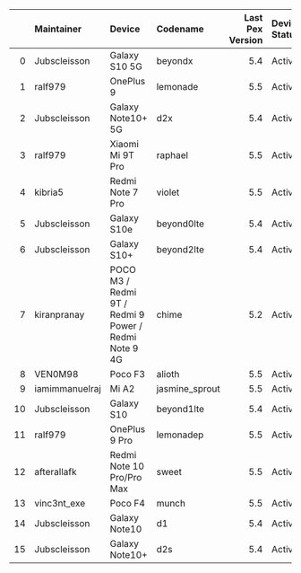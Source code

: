 |    | Maintainer     | Device                                               | Codename       |   Last Pex Version | Device Status   |
|---:|:---------------|:-----------------------------------------------------|:---------------|-------------------:|:----------------|
|  0 | Jubscleisson   | Galaxy S10 5G                                        | beyondx        |                5.4 | Active          |
|  1 | ralf979        | OnePlus 9                                            | lemonade       |                5.5 | Active          |
|  2 | Jubscleisson   | Galaxy Note10+ 5G                                    | d2x            |                5.4 | Active          |
|  3 | ralf979        | Xiaomi Mi 9T Pro                                     | raphael        |                5.5 | Active          |
|  4 | kibria5        | Redmi Note 7 Pro                                     | violet         |                5.5 | Active          |
|  5 | Jubscleisson   | Galaxy S10e                                          | beyond0lte     |                5.4 | Active          |
|  6 | Jubscleisson   | Galaxy S10+                                          | beyond2lte     |                5.4 | Active          |
|  7 | kiranpranay    | POCO M3 / Redmi 9T / Redmi 9 Power / Redmi Note 9 4G | chime          |                5.2 | Active          |
|  8 | VEN0M98        | Poco F3                                              | alioth         |                5.5 | Active          |
|  9 | iamimmanuelraj | Mi A2                                                | jasmine_sprout |                5.5 | Active          |
| 10 | Jubscleisson   | Galaxy S10                                           | beyond1lte     |                5.4 | Active          |
| 11 | ralf979        | OnePlus 9 Pro                                        | lemonadep      |                5.5 | Active          |
| 12 | afterallafk    | Redmi Note 10 Pro/Pro Max                            | sweet          |                5.5 | Active          |
| 13 | vinc3nt_exe    | Poco F4                                              | munch          |                5.5 | Active          |
| 14 | Jubscleisson   | Galaxy Note10                                        | d1             |                5.4 | Active          |
| 15 | Jubscleisson   | Galaxy Note10+                                       | d2s            |                5.4 | Active          |